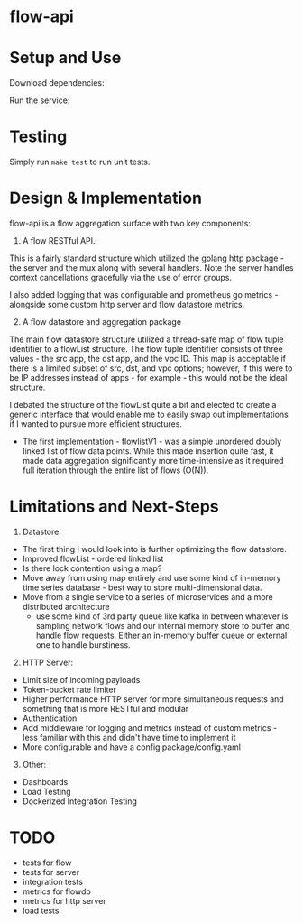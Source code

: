 # flow-api

# Setup and Use

Download dependencies: 

Run the service: 



# Testing 

Simply run `make test` to run unit tests. 

# Design & Implementation 

flow-api is a flow aggregation surface with two key components: 

1. A flow RESTful API. 

This is a fairly standard structure which utilized the golang http package - the 
server and the mux along with several handlers. Note the server handles context cancellations gracefully via the use of error groups. 

I also added logging that was configurable and prometheus go metrics - alongside some custom http server and flow datastore metrics. 

2. A flow datastore and aggregation package

The main flow datastore structure utilized a thread-safe map of flow tuple identifier to a flowList structure. The flow tuple identifier consists of three values - the src app, the dst app, and the vpc ID. This map is acceptable if there is a limited subset of src, dst, and vpc options; however, if this were to be IP addresses instead of apps - for example - this would not be the ideal structure. 

I debated the structure of the flowList quite a bit and elected to create a generic interface that would enable me to easily swap out implementations if I wanted to pursue more efficient structures. 

- The first implementation - flowlistV1 - was a simple unordered doubly linked list of flow data points. While this made insertion quite fast, it made data aggregation significantly more time-intensive as it required full iteration through the entire list of flows (O(N)). 

# Limitations and Next-Steps 

1. Datastore: 
- The first thing I would look into is further optimizing the flow datastore. 
- Improved flowList - ordered linked list 
- Is there lock contention using a map? 
- Move away from using map entirely and use some kind of in-memory time series database - best way to store multi-dimensional data.  
- Move from a single service to a series of microservices and a more distributed architecture 
    - use some kind of 3rd party queue like kafka in between whatever is sampling network flows and our internal memory store to buffer and handle flow requests. Either an in-memory buffer queue or external one to handle burstiness.

2. HTTP Server: 
- Limit size of incoming payloads
- Token-bucket rate limiter 
- Higher performance HTTP server for more simultaneous requests and something that is more RESTful and modular 
- Authentication 
- Add middleware for logging and metrics instead of custom metrics - less familiar with this and didn't have time to implement it 
- More configurable and have a config package/config.yaml 

3. Other: 

- Dashboards 
- Load Testing
- Dockerized Integration Testing 

# TODO
- tests for flow
- tests for server 
- integration tests 
- metrics for flowdb
- metrics for http server 
- load tests
